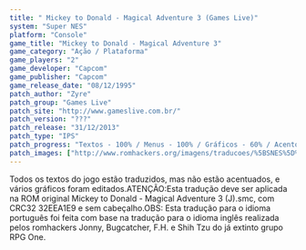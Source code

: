 ```yaml
---
title: " Mickey to Donald - Magical Adventure 3 (Games Live)"
system: "Super NES"
platform: "Console"
game_title: "Mickey to Donald - Magical Adventure 3"
game_category: "Ação / Plataforma"
game_players: "2"
game_developer: "Capcom"
game_publisher: "Capcom"
game_release_date: "08/12/1995"
patch_author: "Zyre"
patch_group: "Games Live"
patch_site: "http://www.gameslive.com.br/"
patch_version: "???"
patch_release: "31/12/2013"
patch_type: "IPS"
patch_progress: "Textos - 100% / Menus - 100% / Gráficos - 60% / Acentos - 0% / Revisão"
patch_images: ["http://www.romhackers.org/imagens/traducoes/%5BSNES%5D%20Mickey%20to%20Donald%20-%20Magical%20Adventure%203%20-%201.png","http://www.romhackers.org/imagens/traducoes/%5BSNES%5D%20Mickey%20to%20Donald%20-%20Magical%20Adventure%203%20-%202.png","http://www.romhackers.org/imagens/traducoes/%5BSNES%5D%20Mickey%20to%20Donald%20-%20Magical%20Adventure%203%20-%203.png"]
---
```

Todos os textos do jogo estão traduzidos, mas não estão acentuados, e vários gráficos foram editados.ATENÇÃO:Esta tradução deve ser aplicada na ROM original Mickey to Donald - Magical Adventure 3 (J).smc, com CRC32 32EEA1E9 e sem cabeçalho.OBS: Esta tradução para o idioma português foi feita com base na tradução para o idioma inglês realizada pelos romhackers Jonny, Bugcatcher, F.H. e Shih Tzu do já extinto grupo RPG One.